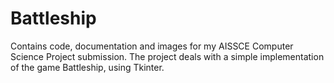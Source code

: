 # Battleship

Contains code, documentation and images for my AISSCE Computer Science Project submission. The project deals with a simple implementation of the game Battleship, using Tkinter. 
